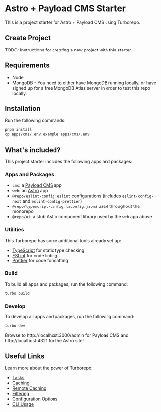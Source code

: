 # Astro + Payload CMS Starter

This is a project starter for Astro + Payload CMS using Turborepo.

## Create Project

TODO: Instructions for _creating_ a new project with this starter.

## Requirements

- Node
- MongoDB - You need to either have MongoDB running locally, or have signed up for a free MongoDB Atlas server in order to test this repo locally.

## Installation

Run the following commands:

```sh
pnpm install
cp apps/cms/.env.example apps/cms/.env
```

## What's included?

This project starter includes the following apps and packages:

### Apps and Packages

- `cms`: a [Payload CMS](https://payloadcms.com/) app
- `web`: an [Astro](https://astro.build/) app
- `@repo/eslint-config`: `eslint` configurations (includes `eslint-config-next` and `eslint-config-prettier`)
- `@repo/typescript-config`: `tsconfig.json`s used throughout the monorepo
- `@repo/ui`: a stub Astro component library used by the `web` app above

### Utilities

This Turborepo has some additional tools already set up:

- [TypeScript](https://www.typescriptlang.org/) for static type checking
- [ESLint](https://eslint.org/) for code linting
- [Prettier](https://prettier.io) for code formatting

### Build

To build all apps and packages, run the following command:

```sh
turbo build
```

### Develop

To develop all apps and packages, run the following command:

```sh
turbo dev
```

Browse to http://localhost:3000/admin for Payload CMS and http://localhost:4321 for the Astro site!

## Useful Links

Learn more about the power of Turborepo:

- [Tasks](https://turbo.build/repo/docs/core-concepts/monorepos/running-tasks)
- [Caching](https://turbo.build/repo/docs/core-concepts/caching)
- [Remote Caching](https://turbo.build/repo/docs/core-concepts/remote-caching)
- [Filtering](https://turbo.build/repo/docs/core-concepts/monorepos/filtering)
- [Configuration Options](https://turbo.build/repo/docs/reference/configuration)
- [CLI Usage](https://turbo.build/repo/docs/reference/command-line-reference)
